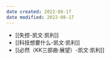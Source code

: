 ```yaml
---
date created: 2022-08-17
date modified: 2022-08-17
---
```


- [[失控-凯文·凯利]]
- [[科技想要什么-凯文·凯利]]
- [[必然（KK三部曲·展望）-凯文·凯利]]